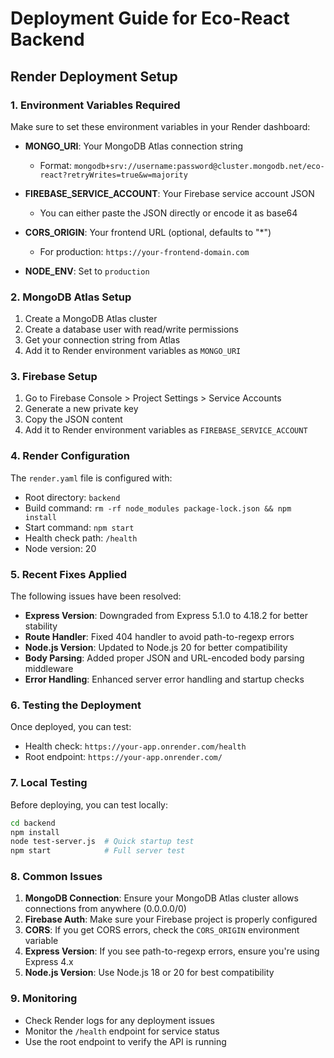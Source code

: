 # Deployment Guide for Eco-React Backend

## Render Deployment Setup

### 1. Environment Variables Required

Make sure to set these environment variables in your Render dashboard:

- **MONGO_URI**: Your MongoDB Atlas connection string
  - Format: `mongodb+srv://username:password@cluster.mongodb.net/eco-react?retryWrites=true&w=majority`
  
- **FIREBASE_SERVICE_ACCOUNT**: Your Firebase service account JSON
  - You can either paste the JSON directly or encode it as base64
  
- **CORS_ORIGIN**: Your frontend URL (optional, defaults to "*")
  - For production: `https://your-frontend-domain.com`
  
- **NODE_ENV**: Set to `production`

### 2. MongoDB Atlas Setup

1. Create a MongoDB Atlas cluster
2. Create a database user with read/write permissions
3. Get your connection string from Atlas
4. Add it to Render environment variables as `MONGO_URI`

### 3. Firebase Setup

1. Go to Firebase Console > Project Settings > Service Accounts
2. Generate a new private key
3. Copy the JSON content
4. Add it to Render environment variables as `FIREBASE_SERVICE_ACCOUNT`

### 4. Render Configuration

The `render.yaml` file is configured with:
- Root directory: `backend`
- Build command: `rm -rf node_modules package-lock.json && npm install`
- Start command: `npm start`
- Health check path: `/health`
- Node version: 20

### 5. Recent Fixes Applied

The following issues have been resolved:
- **Express Version**: Downgraded from Express 5.1.0 to 4.18.2 for better stability
- **Route Handler**: Fixed 404 handler to avoid path-to-regexp errors
- **Node.js Version**: Updated to Node.js 20 for better compatibility
- **Body Parsing**: Added proper JSON and URL-encoded body parsing middleware
- **Error Handling**: Enhanced server error handling and startup checks

### 6. Testing the Deployment

Once deployed, you can test:
- Health check: `https://your-app.onrender.com/health`
- Root endpoint: `https://your-app.onrender.com/`

### 7. Local Testing

Before deploying, you can test locally:
```bash
cd backend
npm install
node test-server.js  # Quick startup test
npm start            # Full server test
```

### 8. Common Issues

1. **MongoDB Connection**: Ensure your MongoDB Atlas cluster allows connections from anywhere (0.0.0.0/0)
2. **Firebase Auth**: Make sure your Firebase project is properly configured
3. **CORS**: If you get CORS errors, check the `CORS_ORIGIN` environment variable
4. **Express Version**: If you see path-to-regexp errors, ensure you're using Express 4.x
5. **Node.js Version**: Use Node.js 18 or 20 for best compatibility

### 9. Monitoring

- Check Render logs for any deployment issues
- Monitor the `/health` endpoint for service status
- Use the root endpoint to verify the API is running
